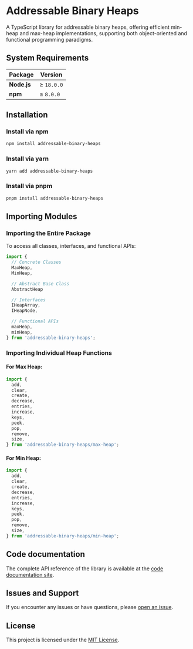 # Addressable Binary Heaps

A TypeScript library for addressable binary heaps, offering efficient min-heap and max-heap implementations, supporting both object-oriented and functional programming paradigms.

## System Requirements

| Package     | Version    |
| ----------- | ---------- |
| **Node.js** | ≥ `18.0.0` |
| **npm**     | ≥ `8.0.0`  |

## Installation

### Install via npm

```bash
npm install addressable-binary-heaps
```

### Install via yarn

```bash
yarn add addressable-binary-heaps
```

### Install via pnpm

```bash
pnpm install addressable-binary-heaps
```

## Importing Modules

### Importing the Entire Package

To access all classes, interfaces, and functional APIs:

```typescript
import {
  // Concrete Classes
  MaxHeap,
  MinHeap,

  // Abstract Base Class
  AbstractHeap

  // Interfaces
  IHeapArray,
  IHeapNode,

  // Functional APIs
  maxHeap,
  minHeap,
} from 'addressable-binary-heaps';
```

### Importing Individual Heap Functions

#### For Max Heap:

```typescript
import {
  add,
  clear,
  create,
  decrease,
  entries,
  increase,
  keys,
  peek,
  pop,
  remove,
  size,
} from 'addressable-binary-heaps/max-heap';
```

#### For Min Heap:

```typescript
import {
  add,
  clear,
  create,
  decrease,
  entries,
  increase,
  keys,
  peek,
  pop,
  remove,
  size,
} from 'addressable-binary-heaps/min-heap';
```

## Code documentation

The complete API reference of the library is available at the [code documentation site](https://styiannis.github.io/addressable-binary-heaps/).

## Issues and Support

If you encounter any issues or have questions, please [open an issue](https://github.com/styiannis/addressable-binary-heaps/issues).

## License

This project is licensed under the [MIT License](https://github.com/styiannis/addressable-binary-heaps?tab=MIT-1-ov-file#readme).
